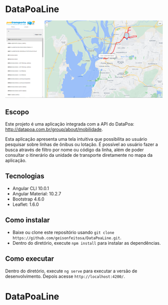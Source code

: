 # DataPoaLine

<p align="center">
  <a href="https://po-ui.io">
    <img width="950" src="./src/assets/print.png">
  </a>
</p>

## Escopo

Este projeto é uma aplicação integrada com a API do DataPoa: http://datapoa.com.br/group/about/mobilidade.

Esta aplicação apresenta uma tela intuitiva que possibilita ao usuário pesquisar sobre linhas de ônibus ou lotação.
É possível ao usuário fazer a busca através de filtro por nome ou código da linha, além de poder consultar o itinerário da unidade de
transporte diretamente no mapa da aplicação.

## Tecnologias

- Angular CLI 10.0.1
- Angular Material: 10.2.7
- Bootstrap 4.6.0
- Leaflet: 1.6.0

## Como instalar

- Baixe ou clone este repositório usando `git clone https://github.com/geisonfeitosa/DataPoaLine.git`.
- Dentro do diretório, execute `npm install` para instalar as dependências.

## Como executar

Dentro do diretório, execute `ng serve` para executar a versão de desenvolvimento. Depois acesse `http://localhost:4200/`.

# DataPoaLine